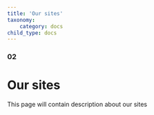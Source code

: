 ```yaml
---
title: 'Our sites'
taxonomy:
    category: docs
child_type: docs
---
```


### 02

# Our sites

This page will contain description about our sites
